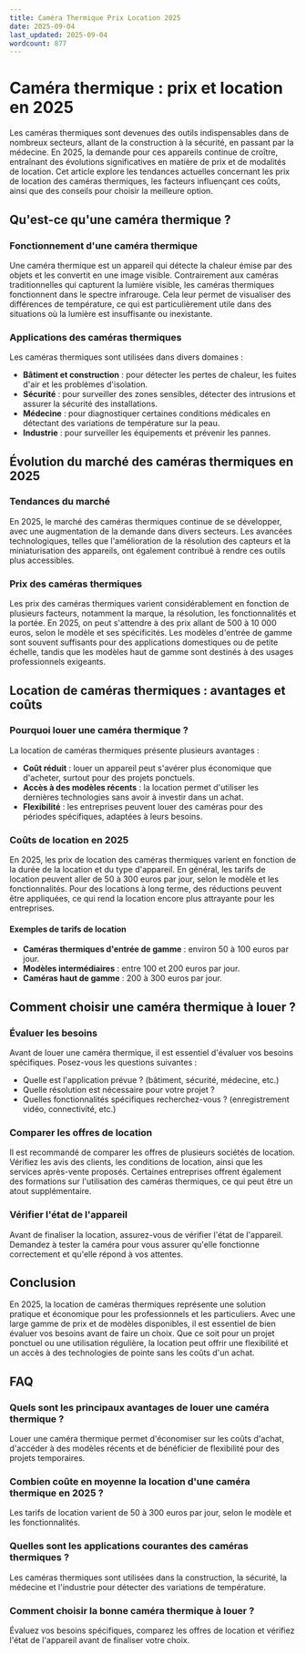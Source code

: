 ```yaml
---
title: Caméra Thermique Prix Location 2025
date: 2025-09-04
last_updated: 2025-09-04
wordcount: 877
---
```


# Caméra thermique : prix et location en 2025

Les caméras thermiques sont devenues des outils indispensables dans de nombreux secteurs, allant de la construction à la sécurité, en passant par la médecine. En 2025, la demande pour ces appareils continue de croître, entraînant des évolutions significatives en matière de prix et de modalités de location. Cet article explore les tendances actuelles concernant les prix de location des caméras thermiques, les facteurs influençant ces coûts, ainsi que des conseils pour choisir la meilleure option.

## Qu'est-ce qu'une caméra thermique ?

### Fonctionnement d'une caméra thermique

Une caméra thermique est un appareil qui détecte la chaleur émise par des objets et les convertit en une image visible. Contrairement aux caméras traditionnelles qui capturent la lumière visible, les caméras thermiques fonctionnent dans le spectre infrarouge. Cela leur permet de visualiser des différences de température, ce qui est particulièrement utile dans des situations où la lumière est insuffisante ou inexistante.

### Applications des caméras thermiques

Les caméras thermiques sont utilisées dans divers domaines :

- **Bâtiment et construction** : pour détecter les pertes de chaleur, les fuites d'air et les problèmes d'isolation.
- **Sécurité** : pour surveiller des zones sensibles, détecter des intrusions et assurer la sécurité des installations.
- **Médecine** : pour diagnostiquer certaines conditions médicales en détectant des variations de température sur la peau.
- **Industrie** : pour surveiller les équipements et prévenir les pannes.

## Évolution du marché des caméras thermiques en 2025

### Tendances du marché

En 2025, le marché des caméras thermiques continue de se développer, avec une augmentation de la demande dans divers secteurs. Les avancées technologiques, telles que l'amélioration de la résolution des capteurs et la miniaturisation des appareils, ont également contribué à rendre ces outils plus accessibles.

### Prix des caméras thermiques

Les prix des caméras thermiques varient considérablement en fonction de plusieurs facteurs, notamment la marque, la résolution, les fonctionnalités et la portée. En 2025, on peut s'attendre à des prix allant de 500 à 10 000 euros, selon le modèle et ses spécificités. Les modèles d'entrée de gamme sont souvent suffisants pour des applications domestiques ou de petite échelle, tandis que les modèles haut de gamme sont destinés à des usages professionnels exigeants.

## Location de caméras thermiques : avantages et coûts

### Pourquoi louer une caméra thermique ?

La location de caméras thermiques présente plusieurs avantages :

- **Coût réduit** : louer un appareil peut s'avérer plus économique que d'acheter, surtout pour des projets ponctuels.
- **Accès à des modèles récents** : la location permet d'utiliser les dernières technologies sans avoir à investir dans un achat.
- **Flexibilité** : les entreprises peuvent louer des caméras pour des périodes spécifiques, adaptées à leurs besoins.

### Coûts de location en 2025

En 2025, les prix de location des caméras thermiques varient en fonction de la durée de la location et du type d'appareil. En général, les tarifs de location peuvent aller de 50 à 300 euros par jour, selon le modèle et les fonctionnalités. Pour des locations à long terme, des réductions peuvent être appliquées, ce qui rend la location encore plus attrayante pour les entreprises.

#### Exemples de tarifs de location

- **Caméras thermiques d'entrée de gamme** : environ 50 à 100 euros par jour.
- **Modèles intermédiaires** : entre 100 et 200 euros par jour.
- **Caméras haut de gamme** : 200 à 300 euros par jour.

## Comment choisir une caméra thermique à louer ?

### Évaluer les besoins

Avant de louer une caméra thermique, il est essentiel d'évaluer vos besoins spécifiques. Posez-vous les questions suivantes :

- Quelle est l'application prévue ? (bâtiment, sécurité, médecine, etc.)
- Quelle résolution est nécessaire pour votre projet ?
- Quelles fonctionnalités spécifiques recherchez-vous ? (enregistrement vidéo, connectivité, etc.)

### Comparer les offres de location

Il est recommandé de comparer les offres de plusieurs sociétés de location. Vérifiez les avis des clients, les conditions de location, ainsi que les services après-vente proposés. Certaines entreprises offrent également des formations sur l'utilisation des caméras thermiques, ce qui peut être un atout supplémentaire.

### Vérifier l'état de l'appareil

Avant de finaliser la location, assurez-vous de vérifier l'état de l'appareil. Demandez à tester la caméra pour vous assurer qu'elle fonctionne correctement et qu'elle répond à vos attentes.

## Conclusion

En 2025, la location de caméras thermiques représente une solution pratique et économique pour les professionnels et les particuliers. Avec une large gamme de prix et de modèles disponibles, il est essentiel de bien évaluer vos besoins avant de faire un choix. Que ce soit pour un projet ponctuel ou une utilisation régulière, la location peut offrir une flexibilité et un accès à des technologies de pointe sans les coûts d'un achat.

## FAQ

### Quels sont les principaux avantages de louer une caméra thermique ?

Louer une caméra thermique permet d'économiser sur les coûts d'achat, d'accéder à des modèles récents et de bénéficier de flexibilité pour des projets temporaires.

### Combien coûte en moyenne la location d'une caméra thermique en 2025 ?

Les tarifs de location varient de 50 à 300 euros par jour, selon le modèle et les fonctionnalités.

### Quelles sont les applications courantes des caméras thermiques ?

Les caméras thermiques sont utilisées dans la construction, la sécurité, la médecine et l'industrie pour détecter des variations de température.

### Comment choisir la bonne caméra thermique à louer ?

Évaluez vos besoins spécifiques, comparez les offres de location et vérifiez l'état de l'appareil avant de finaliser votre choix.